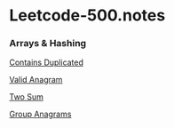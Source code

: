 # Leetcode-500.notes
### Arrays & Hashing
[Contains Duplicated](https://github.com/K-tang-mkv/Leetcode-500.notes/blob/main/Arrays%20Hashing/Contains%20Duplicate.md)

[Valid Anagram](https://github.com/K-tang-mkv/Leetcode-500.notes/blob/main/Arrays%20Hashing/Valid%20Anagram.md)

[Two Sum](https://github.com/K-tang-mkv/Leetcode-500.notes/blob/main/Arrays%20Hashing/Two%20Sum.md#two-sum)

[Group Anagrams](https://github.com/K-tang-mkv/Leetcode-500.notes/blob/main/Arrays%20Hashing/Group%20Anagrams.md)
